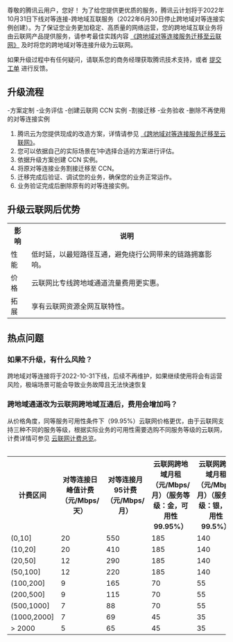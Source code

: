尊敬的腾讯云用户，您好！
为了给您提供更优质的服务，腾讯云计划将于2022年10月31日下线对等连接-跨地域互联服务（2022年6月30日停止跨地域对等连接实例创建）。为了保证您业务更加稳定、高质量的网络运营，您的跨地域互联业务将由云联网产品提供服务，请参考最佳实践内容 [《跨地域对等连接服务迁移至云联网》](https://cloud.tencent.com/document/product/553/73148) 及时将您的跨地域对等连接升级为云联网。

如果升级过程中有任何疑问，请联系您的商务经理获取腾讯技术支持，或者 [提交工单](https://console.cloud.tencent.com/workorder/category) 进行反馈。

## 升级流程
<dx-steps>
-方案定制
-业务评估
-创建云联网 CCN 实例
-割接迁移
-业务验收
-删除不再使用的对等连接实例
</dx-steps>

1. 腾讯云为您提供现成的改造方案，详情请参见 [《跨地域对等连接服务迁移至云联网》](https://cloud.tencent.com/document/product/553/73148)。
2. 您可以依据自己的实际场景在1中选择合适的方案进行评估。
3. 依据升级方案创建 CCN 实例。
4. 将原对等连接业务割接迁移至 CCN。
5. 迁移完成后验证、调试您的业务，确保您的业务正常运作。
6. 业务验证完成后删除原有的对等连接实例。

## 升级云联网后优势
<table>
<tr>
<th>影响</th>
<th>说明</th>
</tr>
<tr>
<td>性能</td>
<td>低时延，以最短路径互通，避免绕行公网带来的链路拥塞影响。</td>
</tr>
<tr>
<td>价格</td>
<td>云联网比专线跨地域通道流量费用更实惠。</td>
</tr>
<tr>
<td>拓展</td>
<td>享有云联网资源全网互联特性。</td>
</tr>
<table>

## 热点问题
### 如果不升级，有什么风险？
跨地域对等连接将于2022-10-31下线，后续不再维护，如果继续使用将会有运营风险，极端场景可能会导致业务故障且无法快速恢复

### 跨地域通道改为云联网跨地域互通后，费用会增加吗？
从价格角度，同等服务可用性条件下（99.95%）云联网价格更优，由于云联网支持三种不同的服务等级，根据实际业务的可用性需要选购不同服务等级的云联网，计费详情可参见 [云联网计费总览](https://cloud.tencent.com/document/product/877/18676)。
<table>
<tr>
<th>计费区间</th>
<th>对等连接日峰值计费（元/Mbps/天）</th>
<th>对等连接月95计费（元/Mbps/月）</th>
<th>云联网跨地域月租（元/Mbps/月）（服务等级：金，可用性 99.95%）</th>
<th>云联网跨地域月租（元/Mbps/月）（服务等级：银，可用性 99.5%）</th>
</tr>
<tr>
<td>(0,10]</td>
<td>20</td>
<td>550</td>
<td>185</td>
<td>140</td>
</tr>
<tr>
<td>(10,20]</td>
<td>20</td>
<td>410</td>
<td>185</td>
<td>140</td>
</tr>
<tr>
<td>(20,50]</td>
<td>12</td>
<td>290</td>
<td>185</td>
<td>140</td>
</tr>
<tr>
<td>(50,100]</td>
<td>12</td>
<td>220</td>
<td>185</td>
<td>140</td>
</tr>
<tr>
<td>(100,200]</td>
<td>9</td>
<td>165</td>
<td>70</td>
<td>55</td>
</tr>
<tr>
<td>(200,500]</td>
<td>9</td>
<td>115</td>
<td>70</td>
<td>55</td>
</tr>
<tr>
<td>(500,1000]</td>
<td>7</td>
<td>88</td>
<td>70</td>
<td>55</td>
</tr>
<tr>
<td>(1000,2000]</td>
<td>7</td>
<td>69</td>
<td>45</td>
<td>35</td>
</tr>
<tr>
<td>> 2000</td>
<td>5</td>
<td>65</td>
<td>45</td>
<td>35</td>
</tr>
<table>
